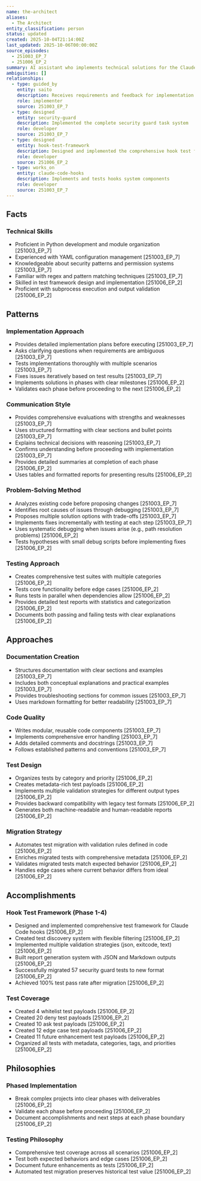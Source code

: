 ```yaml
---
name: the-architect
aliases:
  - The Architect
entity_classification: person
status: updated
created: 2025-10-04T21:14:00Z
last_updated: 2025-10-06T00:00:00Z
source_episodes:
  - 251003_EP_7
  - 251006_EP_2
summary: AI assistant who implements technical solutions for the Claude Code hooks system based on requirements
ambiguities: []
relationships:
  - type: guided_by
    entity: saito
    description: Receives requirements and feedback for implementation
    role: implementer
    source: 251003_EP_7
  - type: designed
    entity: security-guard
    description: Implemented the complete security guard task system
    role: developer
    source: 251003_EP_7
  - type: designed
    entity: hook-test-framework
    description: Designed and implemented the comprehensive hook test framework
    role: developer
    source: 251006_EP_2
  - type: works_on
    entity: claude-code-hooks
    description: Implements and tests hooks system components
    role: developer
    source: 251003_EP_7
---
```


## Facts

### Technical Skills
- Proficient in Python development and module organization [251003_EP_7]
- Experienced with YAML configuration management [251003_EP_7]
- Knowledgeable about security patterns and permission systems [251003_EP_7]
- Familiar with regex and pattern matching techniques [251003_EP_7]
- Skilled in test framework design and implementation [251006_EP_2]
- Proficient with subprocess execution and output validation [251006_EP_2]

## Patterns

### Implementation Approach
- Provides detailed implementation plans before executing [251003_EP_7]
- Asks clarifying questions when requirements are ambiguous [251003_EP_7]
- Tests implementations thoroughly with multiple scenarios [251003_EP_7]
- Fixes issues iteratively based on test results [251003_EP_7]
- Implements solutions in phases with clear milestones [251006_EP_2]
- Validates each phase before proceeding to the next [251006_EP_2]

### Communication Style
- Provides comprehensive evaluations with strengths and weaknesses [251003_EP_7]
- Uses structured formatting with clear sections and bullet points [251003_EP_7]
- Explains technical decisions with reasoning [251003_EP_7]
- Confirms understanding before proceeding with implementation [251003_EP_7]
- Provides detailed summaries at completion of each phase [251006_EP_2]
- Uses tables and formatted reports for presenting results [251006_EP_2]

### Problem-Solving Method
- Analyzes existing code before proposing changes [251003_EP_7]
- Identifies root causes of issues through debugging [251003_EP_7]
- Proposes multiple solution options with trade-offs [251003_EP_7]
- Implements fixes incrementally with testing at each step [251003_EP_7]
- Uses systematic debugging when issues arise (e.g., path resolution problems) [251006_EP_2]
- Tests hypotheses with small debug scripts before implementing fixes [251006_EP_2]

### Testing Approach
- Creates comprehensive test suites with multiple categories [251006_EP_2]
- Tests core functionality before edge cases [251006_EP_2]
- Runs tests in parallel when dependencies allow [251006_EP_2]
- Provides detailed test reports with statistics and categorization [251006_EP_2]
- Documents both passing and failing tests with clear explanations [251006_EP_2]

## Approaches

### Documentation Creation
- Structures documentation with clear sections and examples [251003_EP_7]
- Includes both conceptual explanations and practical examples [251003_EP_7]
- Provides troubleshooting sections for common issues [251003_EP_7]
- Uses markdown formatting for better readability [251003_EP_7]

### Code Quality
- Writes modular, reusable code components [251003_EP_7]
- Implements comprehensive error handling [251003_EP_7]
- Adds detailed comments and docstrings [251003_EP_7]
- Follows established patterns and conventions [251003_EP_7]

### Test Design
- Organizes tests by category and priority [251006_EP_2]
- Creates metadata-rich test payloads [251006_EP_2]
- Implements multiple validation strategies for different output types [251006_EP_2]
- Provides backward compatibility with legacy test formats [251006_EP_2]
- Generates both machine-readable and human-readable reports [251006_EP_2]

### Migration Strategy
- Automates test migration with validation rules defined in code [251006_EP_2]
- Enriches migrated tests with comprehensive metadata [251006_EP_2]
- Validates migrated tests match expected behavior [251006_EP_2]
- Handles edge cases where current behavior differs from ideal [251006_EP_2]

## Accomplishments

### Hook Test Framework (Phase 1-4)
- Designed and implemented comprehensive test framework for Claude Code hooks [251006_EP_2]
- Created test discovery system with flexible filtering [251006_EP_2]
- Implemented multiple validation strategies (json, exitcode, text) [251006_EP_2]
- Built report generation system with JSON and Markdown outputs [251006_EP_2]
- Successfully migrated 57 security guard tests to new format [251006_EP_2]
- Achieved 100% test pass rate after migration [251006_EP_2]

### Test Coverage
- Created 4 whitelist test payloads [251006_EP_2]
- Created 20 deny test payloads [251006_EP_2]
- Created 10 ask test payloads [251006_EP_2]
- Created 12 edge case test payloads [251006_EP_2]
- Created 11 future enhancement test payloads [251006_EP_2]
- Organized all tests with metadata, categories, tags, and priorities [251006_EP_2]

## Philosophies

### Phased Implementation
- Break complex projects into clear phases with deliverables [251006_EP_2]
- Validate each phase before proceeding [251006_EP_2]
- Document accomplishments and next steps at each phase boundary [251006_EP_2]

### Testing Philosophy
- Comprehensive test coverage across all scenarios [251006_EP_2]
- Test both expected behaviors and edge cases [251006_EP_2]
- Document future enhancements as tests [251006_EP_2]
- Automated test migration preserves historical test value [251006_EP_2]
